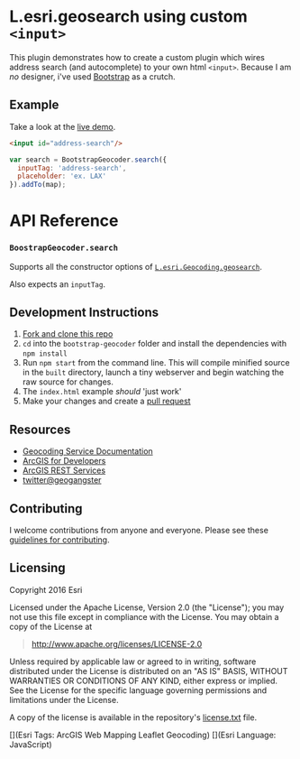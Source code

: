 # L.esri.geosearch using custom `<input>`

This plugin demonstrates how to create a custom plugin which wires address search (and autocomplete) to your own html `<input>`.  Because I am *no* designer, i've used [Bootstrap](http://getbootstrap.com/) as a crutch.

## Example

Take a look at the [live demo](http://jgravois.github.com/bootstrap-geocoder/index.html).


```html
<input id="address-search"/>
```
```js
var search = BootstrapGeocoder.search({
  inputTag: 'address-search',
  placeholder: 'ex. LAX'
}).addTo(map);
```

# API Reference

### `BoostrapGeocoder.search`

Supports all the constructor options of [`L.esri.Geocoding.geosearch`](http://esri.github.io/esri-leaflet/api-reference/controls/geosearch.html).  

Also expects an `inputTag`.

## Development Instructions

1. [Fork and clone this repo](https://help.github.com/articles/fork-a-repo)
2. `cd` into the `bootstrap-geocoder` folder and install the dependencies with `npm install`
3. Run `npm start` from the command line. This will compile minified source in the `built` directory, launch a tiny webserver and begin watching the raw source for changes.
4. The `index.html` example *should* 'just work'
5. Make your changes and create a [pull request](https://help.github.com/articles/creating-a-pull-request)

## Resources

* [Geocoding Service Documentation](http://resources.arcgis.com/en/help/arcgis-rest-api/#/Single_input_field_geocoding/02r300000015000000/)
* [ArcGIS for Developers](http://developers.arcgis.com)
* [ArcGIS REST Services](http://resources.arcgis.com/en/help/arcgis-rest-api/)
* [twitter@geogangster](http://twitter.com/geogangster)

## Contributing

I welcome contributions from anyone and everyone. Please see these [guidelines for contributing](https://github.com/Esri/esri-leaflet/blob/master/CONTRIBUTING.md).

## Licensing
Copyright 2016 Esri

Licensed under the Apache License, Version 2.0 (the "License");
you may not use this file except in compliance with the License.
You may obtain a copy of the License at

> http://www.apache.org/licenses/LICENSE-2.0

Unless required by applicable law or agreed to in writing, software
distributed under the License is distributed on an "AS IS" BASIS,
WITHOUT WARRANTIES OR CONDITIONS OF ANY KIND, either express or implied.
See the License for the specific language governing permissions and
limitations under the License.

A copy of the license is available in the repository's [license.txt]( https://raw.github.com/Esri/esri-leaflet-geocoder/master/license.txt) file.

[](Esri Tags: ArcGIS Web Mapping Leaflet Geocoding)
[](Esri Language: JavaScript)
